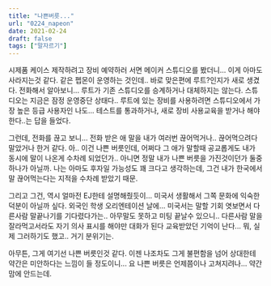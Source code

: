 ```yaml
---
title: "나쁜버릇..."
url: "0224_napeon"
date: 2021-02-24
draft: false
tags: ["말자르기"]
---
```

시제품 케이스 제작하려고 장비 예약하러 서면 메이커 스튜디오를 봤더니... 이게 아마도 사라지는것 같다. 같은 펩몬이 운영하는 것인데.. 바로 맞은편에 루트?인지가 새로 생겼다. 전화해서 알아보니... 루트가 기존 스튜디오를 승계하거나 대체하지는 않는다. 스튜디오는 지금은 잠정 운영중단 상태다.. 루트에 있는 장비를 사용하려면 스튜디오에서 가장 높은 등급 사용자인 나도... 테스트를 통과하거나, 새로 장비 사용교육을 받거나 해야 한다..는 답을 들었다.

그런데, 전화를 끊고 보니... 전화 받은 애 말을 내가 여러번 끊어먹거나.. 끊어먹으려다 말았거나 한거 같다. 아.. 이건 나쁜 버릇인데, 어쩌다 그 애가 말할때 공교롭게도 내가 동시에 말이 나온게 수차례 되었던가.. 아니면 정말 내가 나쁜 버릇을 가진것이던가 둘중 하나가 아닐까. 나는 아마도 후자일 가능성도 꽤 크다고 생각하는데, 그건 내가 한국에서 말 끊어먹는다는 지적을 수차례 받았기 때문.

그리고 그건, 역시 얼마전 EJ한테 설명해줬듯이... 미국서 생활해서 그쪽 문화에 익숙한 덕분이 아닐까 싶다. 외국인 학생 오리엔테이션 날에... 미국서는 말할 기회 엿보면서 다른사람 말끝나기를 기다렸다가는.. 아무말도 못하고 미팅 끝날수 있으니.. 다른사람 말을 잘라먹고서라도 자기 의사 표시를 해야만 대화가 된다 교육받았던 기억이 난다... 뭐, 실제 그러하기도 했고.. 거기 분위기는.

아무튼, 그게 여기선 나쁜 버릇인것 같다. 이젠 나조차도 그게 불편함을 넘어 상대한테 약간은 미안하다는 느낌이 들 정도이니... 요 나쁜 버릇은 언제쯤이나 고쳐지려나... 약간 맘에 안드는데.
